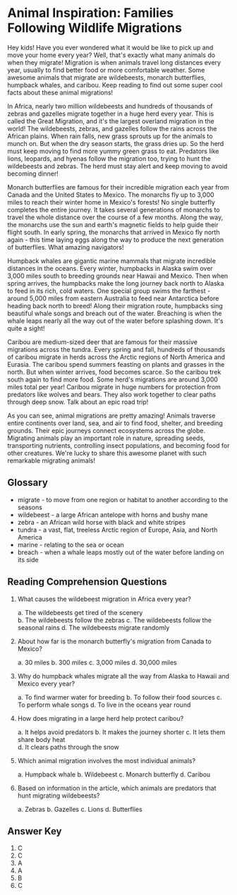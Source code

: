 # Animal Inspiration: Families Following Wildlife Migrations

Hey kids! Have you ever wondered what it would be like to pick up and move your home every year? Well, that's exactly what many animals do when they migrate! Migration is when animals travel long distances every year, usually to find better food or more comfortable weather. Some awesome animals that migrate are wildebeests, monarch butterflies, humpback whales, and caribou. Keep reading to find out some super cool facts about these animal migrations!

In Africa, nearly two million wildebeests and hundreds of thousands of zebras and gazelles migrate together in a huge herd every year. This is called the Great Migration, and it's the largest overland migration in the world! The wildebeests, zebras, and gazelles follow the rains across the African plains. When rain falls, new grass sprouts up for the animals to munch on. But when the dry season starts, the grass dries up. So the herd must keep moving to find more yummy green grass to eat. Predators like lions, leopards, and hyenas follow the migration too, trying to hunt the wildebeests and zebras. The herd must stay alert and keep moving to avoid becoming dinner!

Monarch butterflies are famous for their incredible migration each year from Canada and the United States to Mexico. The monarchs fly up to 3,000 miles to reach their winter home in Mexico's forests! No single butterfly completes the entire journey. It takes several generations of monarchs to travel the whole distance over the course of a few months. Along the way, the monarchs use the sun and earth's magnetic fields to help guide their flight south. In early spring, the monarchs that arrived in Mexico fly north again - this time laying eggs along the way to produce the next generation of butterflies. What amazing navigators!

Humpback whales are gigantic marine mammals that migrate incredible distances in the oceans. Every winter, humpbacks in Alaska swim over 3,000 miles south to breeding grounds near Hawaii and Mexico. Then when spring arrives, the humpbacks make the long journey back north to Alaska to feed in its rich, cold waters. One special group swims the farthest - around 5,000 miles from eastern Australia to feed near Antarctica before heading back north to breed! Along their migration route, humpbacks sing beautiful whale songs and breach out of the water. Breaching is when the whale leaps nearly all the way out of the water before splashing down. It's quite a sight!

Caribou are medium-sized deer that are famous for their massive migrations across the tundra. Every spring and fall, hundreds of thousands of caribou migrate in herds across the Arctic regions of North America and Eurasia. The caribou spend summers feasting on plants and grasses in the north. But when winter arrives, food becomes scarce. So the caribou trek south again to find more food. Some herd's migrations are around 3,000 miles total per year! Caribou migrate in huge numbers for protection from predators like wolves and bears. They also work together to clear paths through deep snow. Talk about an epic road trip!

As you can see, animal migrations are pretty amazing! Animals traverse entire continents over land, sea, and air to find food, shelter, and breeding grounds. Their epic journeys connect ecosystems across the globe. Migrating animals play an important role in nature, spreading seeds, transporting nutrients, controlling insect populations, and becoming food for other creatures. We're lucky to share this awesome planet with such remarkable migrating animals!

## Glossary

- migrate - to move from one region or habitat to another according to the seasons
- wildebeest - a large African antelope with horns and bushy mane
- zebra - an African wild horse with black and white stripes
- tundra - a vast, flat, treeless Arctic region of Europe, Asia, and North America
- marine - relating to the sea or ocean
- breach - when a whale leaps mostly out of the water before landing on its side

## Reading Comprehension Questions

1. What causes the wildebeest migration in Africa every year?

   a. The wildebeests get tired of the scenery  
   b. The wildebeests follow the zebras
   c. The wildebeests follow the seasonal rains
   d. The wildebeests migrate randomly

2. About how far is the monarch butterfly's migration from Canada to Mexico?

   a. 30 miles
   b. 300 miles
   c. 3,000 miles
   d. 30,000 miles

3. Why do humpback whales migrate all the way from Alaska to Hawaii and Mexico every year?

   a. To find warmer water for breeding
   b. To follow their food sources
   c. To perform whale songs
   d. To live in the oceans year round

4. How does migrating in a large herd help protect caribou?

   a. It helps avoid predators
   b. It makes the journey shorter
   c. It lets them share body heat  
   d. It clears paths through the snow

5. Which animal migration involves the most individual animals?

   a. Humpback whale
   b. Wildebeest
   c. Monarch butterfly
   d. Caribou

6. Based on information in the article, which animals are predators that hunt migrating wildebeests?

   a. Zebras
   b. Gazelles
   c. Lions
   d. Butterflies

## Answer Key

1. C
2. C  
3. A
4. A
5. B
6. C
